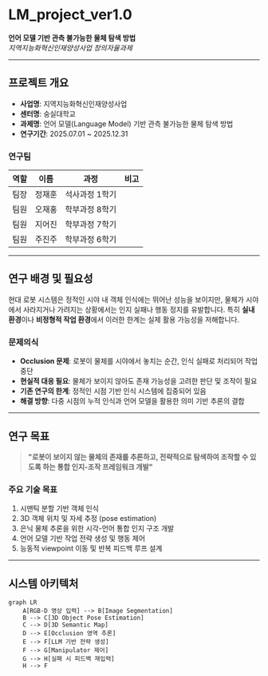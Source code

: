 # LM_project_ver1.0

**언어 모델 기반 관측 불가능한 물체 탐색 방법**  
_지역지능화혁신인재양성사업 창의자율과제_  

---

##  프로젝트 개요

- **사업명**: 지역지능화혁신인재양성사업
- **센터명**: 숭실대학교
- **과제명**: 언어 모델(Language Model) 기반 관측 불가능한 물체 탐색 방법
- **연구기간**: 2025.07.01 ~ 2025.12.31


###  연구팀

| 역할 | 이름 | 과정 | 비고 |
|------|------|------|------|
| 팀장 | 정재훈 | 석사과정 1학기 |
| 팀원 | 오재홍 | 학부과정 8학기 | 
| 팀원 | 지어진 | 학부과정 7학기 | 
| 팀원 | 주진주 | 학부과정 6학기 | 

---

##  연구 배경 및 필요성

현대 로봇 시스템은 정적인 시야 내 객체 인식에는 뛰어난 성능을 보이지만, 물체가 시야에서 사라지거나 가려지는 상황에서는 인지 실패나 행동 정지를 유발합니다. 특히 **실내 환경**이나 **비정형적 작업 환경**에서 이러한 한계는 실제 활용 가능성을 저해합니다.

###  문제의식

- **Occlusion 문제**: 로봇이 물체를 시야에서 놓치는 순간, 인식 실패로 처리되어 작업 중단
- **현실적 대응 필요**: 물체가 보이지 않아도 존재 가능성을 고려한 판단 및 조작이 필요
- **기존 연구의 한계**: 정적인 시점 기반 인식 시스템에 집중되어 있음
- **해결 방향**: 다중 시점의 누적 인식과 언어 모델을 활용한 의미 기반 추론의 결합

---

##  연구 목표

> **"로봇이 보이지 않는 물체의 존재를 추론하고, 전략적으로 탐색하여 조작할 수 있도록 하는 통합 인지-조작 프레임워크 개발"**

###  주요 기술 목표

1. 시맨틱 분할 기반 객체 인식
2. 3D 객체 위치 및 자세 추정 (pose estimation)
3. 은닉 물체 추론을 위한 시각-언어 통합 인지 구조 개발
4. 언어 모델 기반 작업 전략 생성 및 행동 제어
5. 능동적 viewpoint 이동 및 반복 피드백 루프 설계

---

##  시스템 아키텍처

```mermaid
graph LR
    A[RGB-D 영상 입력] --> B[Image Segmentation]
    B --> C[3D Object Pose Estimation]
    C --> D[3D Semantic Map]
    D --> E[Occlusion 영역 추론]
    E --> F[LLM 기반 전략 생성]
    F --> G[Manipulator 제어]
    G --> H[실패 시 피드백 재입력]
    H --> F
```
